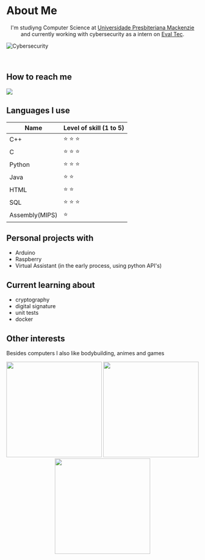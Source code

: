# About Me

<p style="text-align: center;">I'm studiyng Computer Science at <a href="https://www.mackenzie.br/graduacao/sao-paulo-higienopolis/ciencia-da-computacao/">Universidade Presbiteriana Mackenzie</a>
 and currently working with cybersecurity as a intern on <a href="https://www.evaltec.com.br/">Eval Tec</a>.<p>

![Cybersecurity](https://user-images.githubusercontent.com/54750022/125212181-073d0f00-e282-11eb-99d4-ffef5ce17293.jpeg)

<br>

## How to reach me
[<img src="https://user-images.githubusercontent.com/54750022/125212511-45d3c900-e284-11eb-8437-cd1e89215282.png">](https://www.linkedin.com/in/olavo-m/)

## Languages I use
Name | Level of skill (1 to  5) |
---|---
C++ | :star: :star: :star:
C | :star: :star: :star:
Python | :star: :star: :star:
Java | :star: :star:
HTML | :star: :star:
SQL | :star: :star: :star:
Assembly(MIPS) | :star:

## Personal projects with
* Arduino
* Raspberry
* Virtual Assistant (in the early process, using python API's)

## Current learning about
* cryptography
* digital signature
* unit tests
* docker

## Other interests
Besides computers I also like bodybuilding, animes and games
<p align="center">
    <img src="https://user-images.githubusercontent.com/54750022/125213870-90584400-e28a-11eb-91a8-8e471fd4b000.jpg" width=250>
    <img src="https://user-images.githubusercontent.com/54750022/125213691-b92c0980-e289-11eb-8abd-22ca69ceba24.jpg" width=250>
    <img src="https://user-images.githubusercontent.com/54750022/125213877-9c440600-e28a-11eb-8205-9eb271ea52cd.jpg" width=250>
<p>



